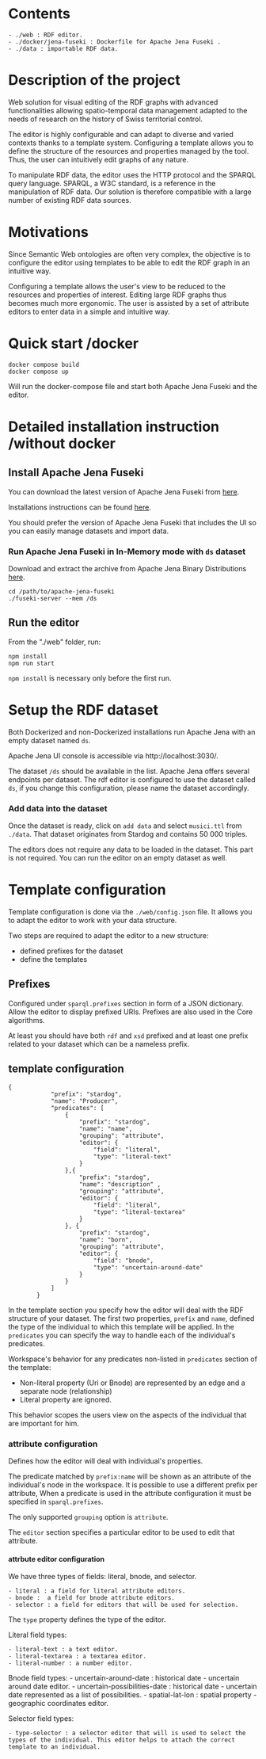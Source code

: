 # Contents

    - ./web : RDF editor. 
    - ./docker/jena-fuseki : Dockerfile for Apache Jena Fuseki . 
    - ./data : importable RDF data.

# Description of the project
Web solution for visual editing of the RDF graphs with advanced functionalities allowing spatio-temporal data management adapted to the needs of research on the history of Swiss territorial control.

The editor is highly configurable and can adapt to diverse and varied contexts thanks to a template system. Configuring a template allows you to define the structure of the resources and properties managed by the tool. Thus, the user can intuitively edit graphs of any nature.

To manipulate RDF data, the editor uses the HTTP protocol and the SPARQL query language. SPARQL, a W3C standard, is a reference in the manipulation of RDF data. Our solution is therefore compatible with a large number of existing RDF data sources.

# Motivations
Since Semantic Web ontologies are often very complex, the objective is to configure the editor using templates to be able to edit the RDF graph in an intuitive way.

Configuring a template allows the user's view to be reduced to the resources and properties of interest. Editing large RDF graphs thus becomes much more ergonomic. The user is assisted by a set of attribute editors to enter data in a simple and intuitive way.

# Quick start /docker
    
    docker compose build
    docker compose up

Will run the docker-compose file and start both Apache Jena Fuseki and the editor.

# Detailed installation instruction /without docker

## Install Apache Jena Fuseki
You can download the latest version of Apache Jena Fuseki from [here](https://jena.apache.org/download/index.cgi).

Installations instructions can be found [here](https://jena.apache.org/documentation/fuseki2/index.html).

You should prefer the version of Apache Jena Fuseki that includes the UI so you can easily manage datasets and import data.

### Run Apache Jena Fuseki in In-Memory mode with `ds` dataset
Download and extract the archive from Apache Jena Binary Distributions [here](https://jena.apache.org/download/index.cgi).
    
    cd /path/to/apache-jena-fuseki
    ./fuseki-server --mem /ds

## Run the editor

From the "./web" folder, run:

```
npm install 
npm run start
```

`npm install` is necessary only before the first run.

# Setup the RDF dataset

Both Dockerized and non-Dockerized installations run Apache Jena with an empty dataset named `ds`. 

Apache Jena UI console is accessible via http://localhost:3030/. 

The dataset `/ds` should be available in the list. Apache Jena offers several endpoints per dataset. The rdf editor is configured to use the dataset called `ds`, if you change this configuration, please name the dataset accordingly.

### Add data into the dataset

Once the dataset is ready, click on `add data` and select `musici.ttl` from `./data`. That dataset originates from Stardog and contains 50 000 triples. 

The editors does not require any data to be loaded in the dataset. This part is not required. You can run the editor on an empty dataset as well. 


# Template configuration
Template configuration is done via the `./web/config.json` file. It allows you to adapt the editor to work with your data structure.

Two steps are required to adapt the editor to a new structure:
- defined prefixes for the dataset
- define the templates

## Prefixes
Configured under `sparql.prefixes` section in form of a JSON dictionary. Allow the editor to display prefixed URIs. Prefixes are also used in the Core algorithms.

At least you should have both `rdf` and `xsd` prefixed and at least one prefix related to your dataset which can be a nameless prefix. 


## template configuration
```
{
            "prefix": "stardog",
            "name": "Producer",
            "predicates": [
                { 
                    "prefix": "stardog",
                    "name": "name",
                    "grouping": "attribute",
                    "editor": {
                        "field": "literal",
                        "type": "literal-text"
                    }
                },{
                    "prefix": "stardog",
                    "name": "description" ,
                    "grouping": "attribute",
                    "editor": {
                        "field": "literal",
                        "type": "literal-textarea"
                    }
                }, {
                    "prefix": "stardog",
                    "name": "born",
                    "grouping": "attribute",
                    "editor": {
                        "field": "bnode",
                        "type": "uncertain-around-date"
                    }
                }
            ]
        }
```

In the template section you specify how the editor will deal with the RDF structure of your dataset. The first two properties, `prefix` and `name`, defined the type of the individual to which this template will be applied. In the `predicates` you can specify the way to handle each of the individual's predicates.

Workspace's behavior for any predicates non-listed in `predicates` section of the template:
- Non-literal property (Uri or Bnode) are represented by an edge and a separate node (relationship)
- Literal property are ignored.

This behavior scopes the users view on the aspects of the individual that are important for him.

### attribute configuration
Defines how the editor will deal with individual's properties.

The predicate matched by `prefix:name` will be shown as an attribute of the individual's node in the workspace. It is possible to use a different prefix per attribute, When a predicate is used in the attribute configuration it must be specified in `sparql.prefixes`.

The only supported `grouping` option is `attribute`. 

The `editor` section specifies a particular editor to be used to edit that attribute.


#### attrbute editor configuration
We have three types of fields: literal, bnode, and selector.

    - literal : a field for literal attribute editors. 
    - bnode :  a field for bnode attribute editors. 
    - selector : a field for editors that will be used for selection.

The `type` property defines the type of the editor. 

Literal field types:

    - literal-text : a text editor. 
    - literal-textarea : a textarea editor. 
    - literal-number : a number editor. 

Bnode field types: 
    - uncertain-around-date : historical date - uncertain around date editor. 
    - uncertain-possibilities-date : historical date - uncertain date represented as a list of possibilities. 
    - spatial-lat-lon : spatial property - geographic coordinates editor.

Selector field types:

    - type-selector : a selector editor that will is used to select the types of the individual. This editor helps to attach the correct template to an individual.
